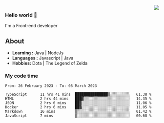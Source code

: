 <img align='right' src="https://github-readme-stats.vercel.app/api?username=jumodada&show_icons=true&theme=vue">

### Hello world 👋

I'm a Front-end developer 
    
## About
-  **Learning :** Java | NodeJs
-  **Languages :** Javascript | Java
-  **Hobbies:** Dota | The Legend of Zelda

### My code time

<!--START_SECTION:waka-->

```text
From: 26 February 2023 - To: 05 March 2023

TypeScript      11 hrs 41 mins  ███████████████▒░░░░░░░░░   61.38 %
HTML            2 hrs 44 mins   ███▓░░░░░░░░░░░░░░░░░░░░░   14.35 %
JSON            2 hrs 6 mins    ██▓░░░░░░░░░░░░░░░░░░░░░░   11.06 %
Docker          2 hrs 6 mins    ██▓░░░░░░░░░░░░░░░░░░░░░░   11.05 %
Markdown        16 mins         ▒░░░░░░░░░░░░░░░░░░░░░░░░   01.42 %
JavaScript      7 mins          ▒░░░░░░░░░░░░░░░░░░░░░░░░   00.68 %
```

<!--END_SECTION:waka-->
